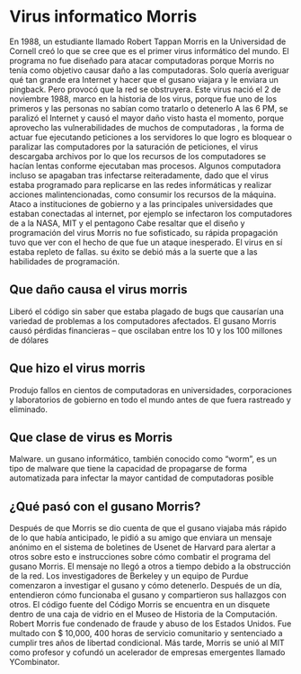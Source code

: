 # Virus informatico Morris
En 1988, un estudiante llamado Robert Tappan Morris en la Universidad de Cornell creó lo que se cree que es el primer virus informático del mundo.
El programa no fue diseñado para atacar computadoras porque Morris no tenía como objetivo causar daño a las computadoras. Solo quería averiguar qué tan grande era Internet y hacer que el gusano viajara y le enviara un pingback. Pero provocó que la red se obstruyera.
Este virus nació el 2 de noviembre 1988, marco en la historia de los virus, porque fue uno de los primeros y las personas no sabían como tratarlo o detenerlo
 A las 6 PM, se paralizó el Internet y causó el mayor daño  visto hasta el momento, porque aprovecho las vulnerabilidades de muchos de computadoras , la forma de actuar fue ejecutando peticiones a los servidores lo que logro es bloquear o paralizar las computadores por la saturación de peticiones, el virus descargaba archivos por lo que los recursos de los computadores se hacían lentas conforme ejecutaban mas procesos.
Algunos computadora incluso se apagaban tras infectarse reiteradamente, dado que el virus  estaba programado para replicarse en las redes informáticas y realizar acciones malintencionadas, como consumir los recursos de la máquina.
Ataco a instituciones de gobierno y a las principales universidades que estaban conectadas al internet, por ejemplo se infectaron los computadores de a la NASA, MIT y el pentagono
Cabe resaltar que el diseño y programación del virus Morris no fue sofisticado, su rápida propagación tuvo que ver con el hecho de que fue un ataque inesperado. El virus en sí estaba repleto de fallas. su éxito se debió más a la suerte que a las habilidades de programación.

## Que daño causa el virus morris
Liberó el código sin saber que estaba plagado de bugs que causarían una variedad de problemas a los computadores afectados. El gusano Morris causó pérdidas financieras – que oscilaban entre los 10 y los 100 millones de dólares

## Que hizo el virus morris
Produjo fallos en cientos de computadoras en universidades, corporaciones y laboratorios de gobierno en todo el mundo antes de que fuera rastreado y eliminado.

## Que clase de virus es Morris
Malware. un gusano informático, también conocido como “worm”, es un tipo de malware que tiene la capacidad de propagarse de forma automatizada para infectar la mayor cantidad de computadoras posible


## ¿Qué pasó con el gusano Morris?
Después de que Morris se dio cuenta de que el gusano viajaba más rápido de lo que había anticipado, le pidió a su amigo que enviara un mensaje anónimo en el sistema de boletines de Usenet de Harvard para alertar a otros sobre esto e instrucciones sobre cómo combatir el programa del gusano Morris. 
El mensaje no llegó a otros a tiempo debido a la obstrucción de la red.
Los investigadores de Berkeley y un equipo de Purdue comenzaron a investigar el gusano y cómo detenerlo. Después de un día, entendieron cómo funcionaba el gusano y compartieron sus hallazgos con otros.
El código fuente del Código Morris se encuentra en un disquete dentro de una caja de vidrio en el Museo de Historia de la Computación.
Robert Morris fue condenado de fraude y abuso de los Estados Unidos. Fue multado con $ 10,000, 400 horas de servicio comunitario y sentenciado a cumplir tres años de libertad condicional. Más tarde, Morris se unió al MIT como profesor y cofundó un acelerador de empresas emergentes llamado YCombinator.
